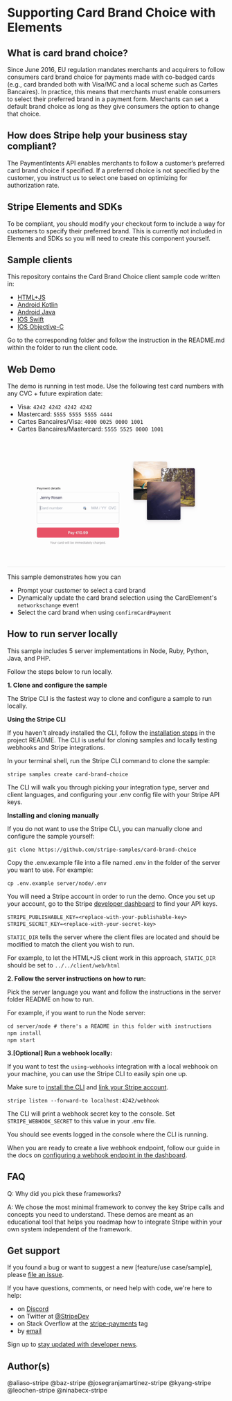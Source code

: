 # Supporting Card Brand Choice with Elements

## What is card brand choice?

Since June 2016, EU regulation mandates merchants and acquirers to follow consumers card brand choice for payments made with co-badged cards (e.g., card branded both with Visa/MC and a local scheme such as Cartes Bancaires). In practice, this means that merchants must enable consumers to select their preferred brand in a payment form. Merchants can set a default brand choice as long as they give consumers the option to change that choice.

## How does Stripe help your business stay compliant?

The PaymentIntents API enables merchants to follow a customer’s preferred card brand choice if specified. If a preferred choice is not specified by the customer, you instruct us to select one based on optimizing for authorization rate.

## Stripe Elements and SDKs

To be compliant, you should modify your checkout form to include a way for customers to specify their preferred brand. This is currently not included in Elements and SDKs so you will need to create this component yourself.

## Sample clients

This repository contains the Card Brand Choice client sample code written in:

- [HTML+JS](client/web/html)
- [Android Kotlin](client/android-kotlin)
- [Android Java](client/android-java)
- [IOS Swift](client/ios-swift)
- [IOS Objective-C](client/ios-objc)

Go to the corresponding folder and follow the instruction in the README.md within the folder to run the client code.

## Web Demo

The demo is running in test mode. Use the following test card numbers with any CVC + future expiration date:

- Visa: `4242 4242 4242 4242`
- Mastercard: `5555 5555 5555 4444`
- Cartes Bancaires/Visa: `4000 0025 0000 1001`
- Cartes Bancaires/Mastercard: `5555 5525 0000 1001`

<img src="./card-brand-choice-sample.gif" alt="Preview of sample" align="center">

This sample demonstrates how you can

- Prompt your customer to select a card brand
- Dynamically update the card brand selection using the CardElement's `networkschange` event
- Select the card brand when using `confirmCardPayment`

## How to run server locally

This sample includes 5 server implementations in Node, Ruby, Python, Java, and PHP.

Follow the steps below to run locally.

**1. Clone and configure the sample**

The Stripe CLI is the fastest way to clone and configure a sample to run locally.

**Using the Stripe CLI**

If you haven't already installed the CLI, follow the [installation steps](https://github.com/stripe/stripe-cli#installation) in the project README. The CLI is useful for cloning samples and locally testing webhooks and Stripe integrations.

In your terminal shell, run the Stripe CLI command to clone the sample:

```
stripe samples create card-brand-choice
```

The CLI will walk you through picking your integration type, server and client languages, and configuring your .env config file with your Stripe API keys.

**Installing and cloning manually**

If you do not want to use the Stripe CLI, you can manually clone and configure the sample yourself:

```
git clone https://github.com/stripe-samples/card-brand-choice
```

Copy the .env.example file into a file named .env in the folder of the server you want to use. For example:

```
cp .env.example server/node/.env
```

You will need a Stripe account in order to run the demo. Once you set up your account, go to the Stripe [developer dashboard](https://stripe.com/docs/development/quickstart#api-keys) to find your API keys.

```
STRIPE_PUBLISHABLE_KEY=<replace-with-your-publishable-key>
STRIPE_SECRET_KEY=<replace-with-your-secret-key>
```

`STATIC_DIR` tells the server where the client files are located and should be modified to match the client you wish to run.

For example, to let the HTML+JS client work in this approach, `STATIC_DIR` should be set to `../../client/web/html`

**2. Follow the server instructions on how to run:**

Pick the server language you want and follow the instructions in the server folder README on how to run.

For example, if you want to run the Node server:

```
cd server/node # there's a README in this folder with instructions
npm install
npm start
```

**3.[Optional] Run a webhook locally:**

If you want to test the `using-webhooks` integration with a local webhook on your machine, you can use the Stripe CLI to easily spin one up.

Make sure to [install the CLI](https://stripe.com/docs/stripe-cli) and [link your Stripe account](https://stripe.com/docs/stripe-cli#link-account).

```
stripe listen --forward-to localhost:4242/webhook
```

The CLI will print a webhook secret key to the console. Set `STRIPE_WEBHOOK_SECRET` to this value in your .env file.

You should see events logged in the console where the CLI is running.

When you are ready to create a live webhook endpoint, follow our guide in the docs on [configuring a webhook endpoint in the dashboard](https://stripe.com/docs/webhooks/setup#configure-webhook-settings).

## FAQ

Q: Why did you pick these frameworks?

A: We chose the most minimal framework to convey the key Stripe calls and concepts you need to understand. These demos are meant as an educational tool that helps you roadmap how to integrate Stripe within your own system independent of the framework.

## Get support

If you found a bug or want to suggest a new [feature/use case/sample], please [file an issue](../../issues).

If you have questions, comments, or need help with code, we're here to help:

- on [Discord](https://stripe.com/go/developer-chat)
- on Twitter at [@StripeDev](https://twitter.com/StripeDev)
- on Stack Overflow at the [stripe-payments](https://stackoverflow.com/tags/stripe-payments/info) tag
- by [email](mailto:support+github@stripe.com)

Sign up to [stay updated with developer news](https://go.stripe.global/dev-digest).

## Author(s)

@aliaso-stripe
@baz-stripe
@josegranjamartinez-stripe
@kyang-stripe
@leochen-stripe
@ninabecx-stripe
